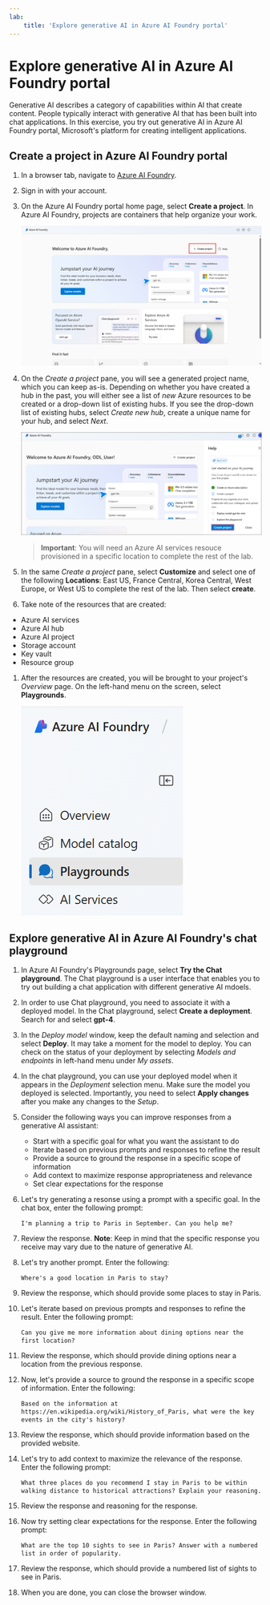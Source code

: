 ```yaml
---
lab:
    title: 'Explore generative AI in Azure AI Foundry portal'
---
```


# Explore generative AI in Azure AI Foundry portal

Generative AI describes a category of capabilities within AI that create content. People typically interact with generative AI that has been built into chat applications. In this exercise, you try out generative AI in Azure AI Foundry portal, Microsoft's platform for creating intelligent applications. 

## Create a project in Azure AI Foundry portal

1. In a browser tab, navigate to [Azure AI Foundry](https://ai.azure.com?azure-portal=true).

1. Sign in with your account. 

1. On the Azure AI Foundry portal home page, select **Create a project**. In Azure AI Foundry, projects are containers that help organize your work.  

    ![Screenshot of Azure AI Foundry home page with create a project selected.](./media/azure-ai-foundry-home-page.png)

1. On the *Create a project* pane, you will see a generated project name, which you can keep as-is. Depending on whether you have created a hub in the past, you will either see a list of *new* Azure resources to be created or a drop-down list of existing hubs. If you see the drop-down list of existing hubs, select *Create new hub*, create a unique name for your hub, and select *Next*.  
 
    ![Screenshot of the create a project pane with automaticly generated names for hub and project.](./media/azure-ai-foundry-create-project.png)

    > **Important**: You will need an Azure AI services resouce provisioned in a specific location to complete the rest of the lab.

1. In the same *Create a project* pane, select **Customize** and select one of the following **Locations**: East US, France Central, Korea Central, West Europe, or West US to complete the rest of the lab. Then select **create**. 

1. Take note of the resources that are created: 
- Azure AI services
- Azure AI hub
- Azure AI project
- Storage account
- Key vault
- Resource group  
 
1. After the resources are created, you will be brought to your project's *Overview* page. On the left-hand menu on the screen, select **Playgrounds**.
 
    ![Screenshot of the left-hand menu on the project screen with AI Services selected.](./media/azure-ai-foundry-playgrounds.png)  

## Explore generative AI in Azure AI Foundry's chat playground

1. In Azure AI Foundry's Playgrounds page, select **Try the Chat playground**. The Chat playground is a user interface that enables you to try out building a chat application with different generative AI mdoels.  

1. In order to use Chat playground, you need to associate it with a deployed model. In the Chat playground, select **Create a deployment**. Search for and select **gpt-4**. 

1. In the *Deploy model* window, keep the default naming and selection and select **Deploy**. It may take a moment for the model to deploy. You can check on the status of your deployment by selecting *Models and endpoints* in left-hand menu under *My assets*.
1. In the chat playground, you can use your deployed model when it appears in the *Deployment* selection menu. Make sure the model you deployed is selected. Importantly, you need to select **Apply changes** after you make any changes to the *Setup*. 

1. Consider the following ways you can improve responses from a generative AI assistant:
    - Start with a specific goal for what you want the assistant to do
    - Iterate based on previous prompts and responses to refine the result
    - Provide a source to ground the response in a specific scope of information
    - Add context to maximize response appropriateness and relevance
    - Set clear expectations for the response

1. Let's try generating a resonse using a prompt with a specific goal. In the chat box, enter the following prompt:

    ```prompt
    I'm planning a trip to Paris in September. Can you help me?
    ```

1. Review the response. **Note**: Keep in mind that the specific response you receive may vary due to the nature of generative AI.
 
1. Let's try another prompt. Enter the following:

    ```prompt
    Where's a good location in Paris to stay? 
    ```

1. Review the response, which should provide some places to stay in Paris.

1. Let's iterate based on previous prompts and responses to refine the result. Enter the following prompt:
    
    ```prompt
    Can you give me more information about dining options near the first location?
    ``` 

1. Review the response, which should provide dining options near a location from the previous response. 

1. Now, let's provide a source to ground the response in a specific scope of information. Enter the following: 
    
    ```prompt
    Based on the information at https://en.wikipedia.org/wiki/History_of_Paris, what were the key events in the city's history?
    ```

1. Review the response, which should provide information based on the provided website. 

1. Let's try to add context to maximize the relevance of the response. Enter the following prompt: 

    ```prompt
    What three places do you recommend I stay in Paris to be within walking distance to historical attractions? Explain your reasoning.
    ```

1. Review the response and reasoning for the response.  

1. Now try setting clear expectations for the response. Enter the following prompt:
    
    ```prompt
    What are the top 10 sights to see in Paris? Answer with a numbered list in order of popularity.
    ```

1. Review the response, which should provide a numbered list of sights to see in Paris.

1. When you are done, you can close the browser window.
